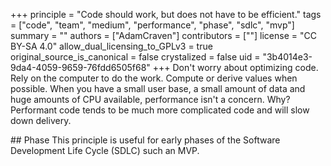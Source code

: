 +++
principle = "Code should work, but does not have to be efficient."
tags = ["code", "team", "medium", "performance", "phase", "sdlc", "mvp"]
summary = ""
authors = ["AdamCraven"]
contributors = [""]
license = "CC BY-SA 4.0"
allow_dual_licensing_to_GPLv3 = true
original_source_is_canonical = false
crystalized = false
uid = "3b4014e3-9da4-4059-9659-76fdd6505f68"
+++
Don't worry about optimizing code. Rely on the computer to do the work. Compute or derive values when possible. When you have a small user base, a small amount of data and huge amounts of CPU available, performance isn't a concern. Why? Performant code tends to be much more complicated code and will slow down delivery.

## Phase
This principle is useful for early phases of the Software Development Life Cycle (SDLC) such an MVP.

